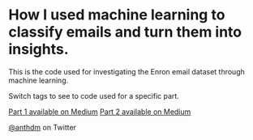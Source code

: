 # How I used machine learning to classify emails and turn them into insights.

This is the code used for investigating the Enron email dataset through machine learning.

Switch tags to see to code used for a specific part.

[Part 1 available on Medium](https://medium.com/@anthonydm/how-i-used-machine-learning-to-classify-emails-and-turn-them-into-insights-efed37c1e66) 
[Part 2 available on Medium](https://medium.com/@anthonydm/how-i-used-machine-learning-to-classify-emails-and-turn-them-into-insights-part-2-6a8f26477c86) 

[@anthdm](https://twitter.com/anthdm) on Twitter